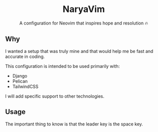 <div align="center">
  <h1>NaryaVim</h1>
  <p>A configuration for Neovim that inspires hope and resolution 🔥</p>
</div>

## Why

I wanted a setup that was truly mine and that would help me be fast and accurate in coding.

This configuration is intended to be used primarily with:

- Django
- Pelican
- TailwindCSS

I will add specific support to other technologies.

## Usage

The important thing to know is that the leader key is the space key.
